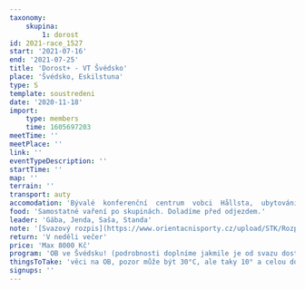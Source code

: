 ```yaml
---
taxonomy:
    skupina:
        1: dorost
id: 2021-race_1527
start: '2021-07-16'
end: '2021-07-25'
title: 'Dorost+ - VT Švédsko'
place: 'Švédsko, Eskilstuna'
type: S
template: soustredeni
date: '2020-11-18'
import:
    type: members
    time: 1605697203
meetTime: ''
meetPlace: ''
link: ''
eventTypeDescription: ''
startTime: ''
map: ''
terrain: ''
transport: auty
accomodation: 'Bývalé  konferenční  centrum  vobci  Hållsta,  ubytování  na  2-4lůžkovýchpokojích, kdispozici  několik  kuchyní,  sociálek, společenských  místností,  posilovna;každý účastník je povinen si přivézt vlastní povlečení, vpřípadě zapomenutí bude na místě možnost zapůjčit si povlečení za 100 SEK (cca 250 Kč) na celý týden'
food: 'Samostatné vaření po skupinách. Doladíme před odjezdem.'
leader: 'Gába, Jenda, Saša, Standa'
note: '[Svazový rozpis](https://www.orientacnisporty.cz/upload/STK/Rozpis%20Svedsko%202021.pdf)'
return: 'V neděli večer'
price: 'Max 8000 Kč'
program: 'OB ve Švédsku! (podrobnosti doplníme jakmile je od svazu dostaneme)'
thingsToTake: 'věci na OB, pozor může být 30°C, ale taky 10° a celou dobu pršet, připravte se na to!'
signups: ''
---
```


